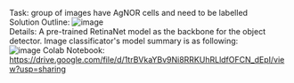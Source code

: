 Task: group of images have AgNOR cells and need to be labelled
<br />
Solution Outline:
![image](https://github.com/eujinnl/AgNOR_Project/assets/128717520/49edabf5-c149-4816-9677-abfdf4dd712b)
<br />
Details:
A pre-trained RetinaNet model as the backbone for the object detector. Image classificator's model summary is as following:<br />
![image](https://github.com/eujinnl/AgNOR_Project/assets/128717520/f7c093c6-fe30-4d83-b64c-a9c161c6b06b)
Colab Notebook: https://drive.google.com/file/d/1trBVkaYBv9Ni8RRKUhRLldfOFCN_dEpI/view?usp=sharing

